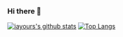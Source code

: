 ### Hi there 👋

[![iayours's github stats](https://github-readme-stats.vercel.app/api?username=iamyours&theme=dracula)](https://github.com/anuraghazra/github-readme-stats)
[![Top Langs](https://github-readme-stats.vercel.app/api/top-langs/?username=iamyours&layout=compact&theme=dracula)](https://github.com/anuraghazra/github-readme-stats)
